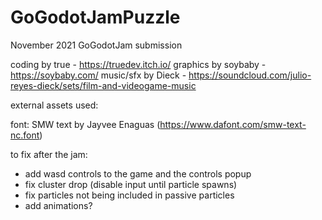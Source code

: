 # GoGodotJamPuzzle
November 2021 GoGodotJam submission

coding by true - https://truedev.itch.io/
graphics by soybaby - https://soybaby.com/
music/sfx by Dieck - https://soundcloud.com/julio-reyes-dieck/sets/film-and-videogame-music

external assets used:

font: SMW text by Jayvee Enaguas (https://www.dafont.com/smw-text-nc.font)

to fix after the jam:
 - add wasd controls to the game and the controls popup
 - fix cluster drop (disable input until particle spawns)
 - fix particles not being included in passive particles
 - add animations?